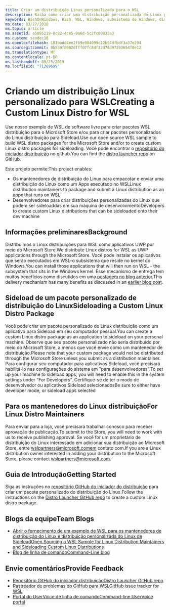 ```yaml
---
title: Criar um distribuição Linux personalizado para o WSL
description: Saiba como criar uma distribuição personalizada do Linux para o subsistema do Windows para Linux.
keywords: BashOnWindows, Bash, WSL, Windows, subsistema do Windows, distribuição, personalizado
ms.date: 03/27/2018
ms.topic: article
ms.assetid: a5095219-0c82-4ce5-9a6d-5c2fc00835a3
ms.custom: seodec18
ms.openlocfilehash: 181badd4ee2f69e904099c12b54dfbdf3a37e294
ms.sourcegitcommit: 0b5a9f8982dfff07fc8df32d74d97293654f8e12
ms.translationtype: MT
ms.contentlocale: pt-BR
ms.lasthandoff: 09/25/2019
ms.locfileid: "71269699"
---
```

# <a name="creating-a-custom-linux-distro-for-wsl"></a><span data-ttu-id="64deb-104">Criando um distribuição Linux personalizado para WSL</span><span class="sxs-lookup"><span data-stu-id="64deb-104">Creating a Custom Linux Distro for WSL</span></span>

<span data-ttu-id="64deb-105">Use nosso exemplo de WSL de software livre para criar pacotes WSL distribuição para o Microsoft Store e/ou para criar pacotes personalizados do Linux distribuição para Sideload.</span><span class="sxs-lookup"><span data-stu-id="64deb-105">Use our open source WSL sample to build WSL distro packages for the Microsoft Store and/or to create custom Linux distro packages for sideloading.</span></span> <span data-ttu-id="64deb-106">Você pode encontrar o [repositório do iniciador distribuição](https://github.com/Microsoft/WSL-DistroLauncher) no github.</span><span class="sxs-lookup"><span data-stu-id="64deb-106">You can find the [distro launcher repo](https://github.com/Microsoft/WSL-DistroLauncher) on GitHub.</span></span>

<span data-ttu-id="64deb-107">Este projeto permite:</span><span class="sxs-lookup"><span data-stu-id="64deb-107">This project enables:</span></span>
* <span data-ttu-id="64deb-108">Os mantenedores de distribuição do Linux para empacotar e enviar uma distribuição do Linux como um Appx executado no WSL</span><span class="sxs-lookup"><span data-stu-id="64deb-108">Linux distribution maintainers to package and submit a Linux distribution as an appx that runs on WSL</span></span>
* <span data-ttu-id="64deb-109">Desenvolvedores para criar distribuições personalizadas do Linux que podem ser sideloaddas em sua máquina de desenvolvimento</span><span class="sxs-lookup"><span data-stu-id="64deb-109">Developers to create custom Linux distributions that can be sideloaded onto their dev machine</span></span>

## <a name="background"></a><span data-ttu-id="64deb-110">Informações preliminares</span><span class="sxs-lookup"><span data-stu-id="64deb-110">Background</span></span>
<span data-ttu-id="64deb-111">Distribuímos o Linux distribuições para WSL como aplicativos UWP por meio do Microsoft Store.</span><span class="sxs-lookup"><span data-stu-id="64deb-111">We distribute Linux distros for WSL as UWP applications through the Microsoft Store.</span></span> <span data-ttu-id="64deb-112">Você pode instalar os aplicativos que serão executados em WSL-o subsistema que reside no kernel do Windows.</span><span class="sxs-lookup"><span data-stu-id="64deb-112">You can install those applications that will then run on WSL - the subsystem that sits in the Windows kernel.</span></span> <span data-ttu-id="64deb-113">Esse mecanismo de entrega tem muitos benefícios como discutidos em uma [postagem no blog anterior](https://blogs.msdn.microsoft.com/commandline/2017/07/10/ubuntu-now-available-from-the-windows-store/).</span><span class="sxs-lookup"><span data-stu-id="64deb-113">This delivery mechanism has many benefits as discussed in an [earlier blog post](https://blogs.msdn.microsoft.com/commandline/2017/07/10/ubuntu-now-available-from-the-windows-store/).</span></span>

## <a name="sideloading-a-custom-linux-distro-package"></a><span data-ttu-id="64deb-114">Sideload de um pacote personalizado de distribuição do Linux</span><span class="sxs-lookup"><span data-stu-id="64deb-114">Sideloading a Custom Linux Distro Package</span></span>
<span data-ttu-id="64deb-115">Você pode criar um pacote personalizado do Linux distribuição como um aplicativo para Sideload em seu computador pessoal.</span><span class="sxs-lookup"><span data-stu-id="64deb-115">You can create a custom Linux distro package as an application to sideload on your personal machine.</span></span> <span data-ttu-id="64deb-116">Observe que seu pacote personalizado não seria distribuído por meio do Microsoft Store, a menos que você envie como um mantenedor de distribuição.</span><span class="sxs-lookup"><span data-stu-id="64deb-116">Please note that your custom package would not be distributed through the Microsoft Store unless you submit as a distribution maintainer.</span></span>
<span data-ttu-id="64deb-117">Para configurar seu computador para aplicativos Sideload, você precisará habilitá-lo nas configurações do sistema em "para desenvolvedores".</span><span class="sxs-lookup"><span data-stu-id="64deb-117">To set up your machine to sideload apps, you will need to enable this in the system settings under “For Developers”.</span></span>  <span data-ttu-id="64deb-118">Certifique-se de ter o modo de desenvolvedor ou aplicativos Sideload selecionados</span><span class="sxs-lookup"><span data-stu-id="64deb-118">Be sure to either have developer mode, or sideload apps selected</span></span>

## <a name="for-linux-distro-maintainers"></a><span data-ttu-id="64deb-119">Para os mantenedores do Linux distribuição</span><span class="sxs-lookup"><span data-stu-id="64deb-119">For Linux Distro Maintainers</span></span>
<span data-ttu-id="64deb-120">Para enviar para a loja, você precisará trabalhar conosco para receber aprovação de publicação.</span><span class="sxs-lookup"><span data-stu-id="64deb-120">To submit to the Store, you will need to work with us to receive publishing approval.</span></span> <span data-ttu-id="64deb-121">Se você for um proprietário de distribuição do Linux interessado em adicionar sua distribuição ao Microsoft Store, entre wslpartners@microsoft.comem contato com.</span><span class="sxs-lookup"><span data-stu-id="64deb-121">If you are a Linux distribution owner interested in adding your distribution to the Microsoft Store, please contact wslpartners@microsoft.com.</span></span>

## <a name="getting-started"></a><span data-ttu-id="64deb-122">Guia de Introdução</span><span class="sxs-lookup"><span data-stu-id="64deb-122">Getting Started</span></span>
<span data-ttu-id="64deb-123">Siga as instruções no [repositório GitHub do iniciador do distribuição](https://github.com/Microsoft/WSL-DistroLauncher) para criar um pacote personalizado do distribuição do Linux.</span><span class="sxs-lookup"><span data-stu-id="64deb-123">Follow the instructions on the [Distro Launcher GitHub repo](https://github.com/Microsoft/WSL-DistroLauncher) to create a custom Linux distro package.</span></span>

 
## <a name="team-blogs"></a><span data-ttu-id="64deb-124">Blogs da equipe</span><span class="sxs-lookup"><span data-stu-id="64deb-124">Team Blogs</span></span>
*  [<span data-ttu-id="64deb-125">Abrir o fornecimento de um exemplo de WSL para os mantenedores de distribuição do Linux e distribuição personalizada do Linux de Sideload</span><span class="sxs-lookup"><span data-stu-id="64deb-125">Open Sourcing a WSL Sample for Linux Distribution Maintainers and Sideloading Custom Linux Distributions</span></span>](https://blogs.msdn.microsoft.com/commandline/2018/03/26/wsl-distro-launcher/)
* [<span data-ttu-id="64deb-126">Blog de linha de comando</span><span class="sxs-lookup"><span data-stu-id="64deb-126">Command-Line blog</span></span>](https://blogs.msdn.microsoft.com/commandline/)

## <a name="provide-feedback"></a><span data-ttu-id="64deb-127">Envie comentários</span><span class="sxs-lookup"><span data-stu-id="64deb-127">Provide Feedback</span></span>
* [<span data-ttu-id="64deb-128">Repositório GitHub do iniciador distribuição</span><span class="sxs-lookup"><span data-stu-id="64deb-128">Distro Launcher GitHub repo</span></span>](https://github.com/Microsoft/WSL-DistroLauncher)
* [<span data-ttu-id="64deb-129">Rastreador de problemas do GitHub para WSL</span><span class="sxs-lookup"><span data-stu-id="64deb-129">GitHub issue tracker for WSL</span></span>](https://github.com/Microsoft/BashOnWindows/issues)
* [<span data-ttu-id="64deb-130">Portal do UserVoice de linha de comando</span><span class="sxs-lookup"><span data-stu-id="64deb-130">Command-line UserVoice portal</span></span>](https://wpdev.uservoice.com/forums/266908-command-prompt-console-bash-on-ubuntu-on-windo/category/161892-bash)

